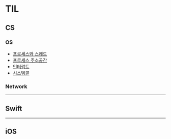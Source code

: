 # TIL

## CS

### OS

* [프로세스와 스레드](https://github.com/Brandnew-one/TIL/issues/1)
* [프로세스 주소공간](https://github.com/Brandnew-one/TIL/issues/3)
* [인터럽트](https://github.com/Brandnew-one/TIL/issues/2)
* [시스템콜](https://github.com/Brandnew-one/TIL/issues/4)

### Network

***

## Swift

***

## iOS
